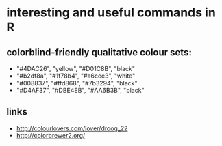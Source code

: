 # interesting and useful commands in R

## colorblind-friendly qualitative colour sets:
- "#4DAC26", "yellow", "#D01C8B", "black"
- "#b2df8a", "#1f78b4", "#a6cee3", "white"
- "#008837", "#ffd868", "#7b3294", "black"
- "#D4AF37", "#DBE4EB", "#AA6B3B", "black"

## links
- http://colourlovers.com/lover/droog_22
- http://colorbrewer2.org/
